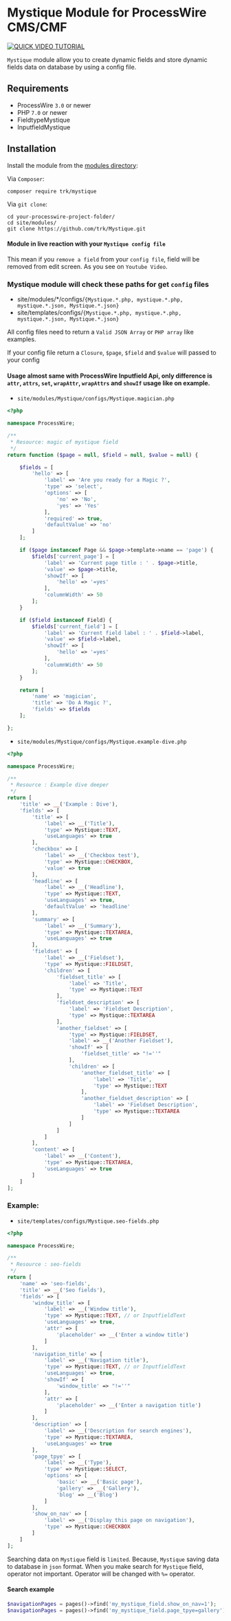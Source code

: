 # Mystique Module for ProcessWire CMS/CMF

[![QUICK VIDEO TUTORIAL](http://img.youtube.com/vi/qkYIOmJmiuU/0.jpg)](http://www.youtube.com/watch?v=qkYIOmJmiuU)


`Mystique` module allow you to create dynamic fields and store dynamic fields data on database by using a config file.


## Requirements

* ProcessWire `3.0` or newer
* PHP `7.0` or newer
* FieldtypeMystique
* InputfieldMystique

## Installation

Install the module from the [modules directory](https://modules.processwire.com/modules/mystique/):

Via `Composer`:

```
composer require trk/mystique
```

Via `git clone`:

```
cd your-processwire-project-folder/
cd site/modules/
git clone https://github.com/trk/Mystique.git
```

#### Module in live reaction with your `Mystique config file`

This mean if you `remove a field` from your `config file`, field will be removed from edit screen. As you see on `Youtube Video`.

### Mystique module will check these paths for get `config` files

- site/modules/*/configs/`{Mystique.*.php, mystique.*.php, mystique.*.json, Mystique.*.json}`
- site/templates/configs/`{Mystique.*.php, mystique.*.php, mystique.*.json, Mystique.*.json}`

All config files need to return a `Valid JSON Array` or `PHP array` like examples.

If your config file return a `Closure`, `$page`, `$field` and `$value` will passed to your config


#### Usage almost same with ProcessWire Inputfield Api, only difference is `attr`, `attrs`, `set`, `wrapAttr`, `wrapAttrs` and `showIf` usage like on example.

- `site/modules/Mystique/configs/Mystique.magician.php`

```php
<?php

namespace ProcessWire;

/**
 * Resource: magic of mystique field
 */
return function ($page = null, $field = null, $value = null) {

    $fields = [
        'hello' => [
            'label' => 'Are you ready for a Magic ?',
            'type' => 'select',
            'options' => [
                'no' => 'No',
                'yes' => 'Yes'
            ],
            'required' => true,
            'defaultValue' => 'no'
        ]
    ];

    if ($page instanceof Page && $page->template->name == 'page') {
        $fields['current_page'] = [
            'label' => 'Current page title : ' . $page->title,
            'value' => $page->title,
            'showIf' => [
                'hello' => '=yes'
            ],
            'columnWidth' => 50
        ];
    }

    if ($field instanceof Field) {
        $fields['current_field'] = [
            'label' => 'Current field label : ' . $field->label,
            'value' => $field->label,
            'showIf' => [
                'hello' => '=yes'
            ],
            'columnWidth' => 50
        ];
    }

    return [
        'name' => 'magician',
        'title' => 'Do A Magic ?',
        'fields' => $fields
    ];

};
```
- `site/modules/Mystique/configs/Mystique.example-dive.php`

```php
<?php

namespace ProcessWire;

/**
 * Resource : Example dive deeper
 */
return [
    'title' => __('Example : Dive'),
    'fields' => [
        'title' => [
            'label' => __('Title'),
            'type' => Mystique::TEXT,
            'useLanguages' => true
        ],
        'checkbox' => [
            'label' => __('Checkbox test'),
            'type' => Mystique::CHECKBOX,
            'value' => true
        ],
        'headline' => [
            'label' => __('Headline'),
            'type' => Mystique::TEXT,
            'useLanguages' => true,
            'defaultValue' => 'headline'
        ],
        'summary' => [
            'label' => __('Summary'),
            'type' => Mystique::TEXTAREA,
            'useLanguages' => true
        ],
        'fieldset' => [
            'label' => __('Fieldset'),
            'type' => Mystique::FIELDSET,
            'children' => [
                'fieldset_title' => [
                    'label' => 'Title',
                    'type' => Mystique::TEXT
                ],
                'fieldset_description' => [
                    'label' => 'Fieldset Description',
                    'type' => Mystique::TEXTAREA
                ],
                'another_fieldset' => [
                    'type' => Mystique::FIELDSET,
                    'label' => __('Another Fieldset'),
                    'showIf' => [
                        'fieldset_title' => "!=''"
                    ],
                    'children' => [
                        'another_fieldset_title' => [
                            'label' => 'Title',
                            'type' => Mystique::TEXT
                        ],
                        'another_fieldset_description' => [
                            'label' => 'Fieldset Description',
                            'type' => Mystique::TEXTAREA
                        ]
                    ]
                ]
            ]
        ],
        'content' => [
            'label' => __('Content'),
            'type' => Mystique::TEXTAREA,
            'useLanguages' => true
        ]
    ]
];
```

### Example:

- `site/templates/configs/Mystique.seo-fields.php`

```php
<?php

namespace ProcessWire;

/**
 * Resource : seo-fields
 */
return [
    'name' => 'seo-fields',
    'title' => __('Seo fields'),
    'fields' => [
        'window_title' => [
            'label' => __('Window title'),
            'type' => Mystique::TEXT, // or InputfieldText
            'useLanguages' => true,
            'attr' => [
                'placeholder' => __('Enter a window title')
            ]
        ],
        'navigation_title' => [
            'label' => __('Navigation title'),
            'type' => Mystique::TEXT, // or InputfieldText
            'useLanguages' => true,
            'showIf' => [
                'window_title' => "!=''"
            ],
            'attr' => [
                'placeholder' => __('Enter a navigation title')
            ]
        ],
        'description' => [
            'label' => __('Description for search engines'),
            'type' => Mystique::TEXTAREA,
            'useLanguages' => true
        ],
        'page_tpye' => [
            'label' => __('Type'),
            'type' => Mystique::SELECT,
            'options' => [
                'basic' => __('Basic page'),
                'gallery' => __('Gallery'),
                'blog' => __('Blog')
            ]
        ],
        'show_on_nav' => [
            'label' => __('Display this page on navigation'),
            'type' => Mystique::CHECKBOX
        ]
    ]
];
```

Searching data on `Mystique` field is `limited`. Because, `Mystique` saving data to database in `json` format. When you make search for `Mystique` field, operator not important. Operator will be changed with `%=` operator.

#### Search example

```php
$navigationPages = pages()->find('my_mystique_field.show_on_nav=1');
$navigationPages = pages()->find('my_mystique_field.page_tpye=gallery');
```


